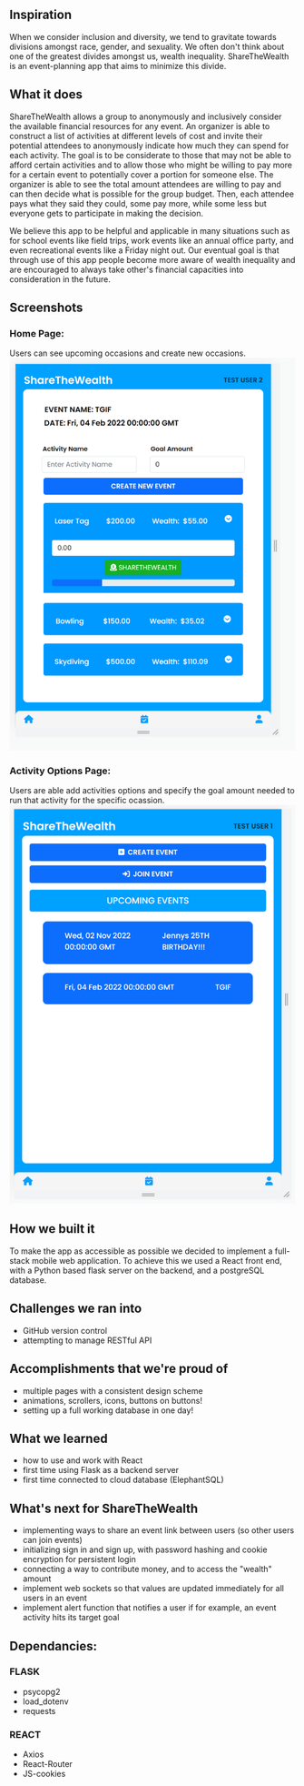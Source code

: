 ## Inspiration
When we consider inclusion and diversity, we tend to gravitate towards divisions amongst race, gender, and sexuality. We often don't think about one of the greatest divides amongst us, wealth inequality. ShareTheWealth is an event-planning app that aims to minimize this divide.

## What it does
ShareTheWealth allows a group to anonymously and inclusively consider the available financial resources for any event. An organizer is able to construct a list of activities at different levels of cost and invite their potential attendees to anonymously indicate how much they can spend for each activity. The goal is to be considerate to those that may not be able to afford certain activities and to allow those who might be willing to pay more for a certain event to potentially cover a portion for someone else. The organizer is able to see the total amount attendees are willing to pay and can then decide what is possible for the group budget. Then, each attendee pays what they said they could, some pay more, while some less but everyone gets to participate in making the decision.

We believe this app to be helpful and applicable in many situations such as for school events like field trips, work events like an annual office party, and even recreational events like a Friday night out. Our eventual goal is that through use of this app people become more aware of wealth inequality and are encouraged to always take other's financial capacities into consideration in the future.

## Screenshots
### Home Page:
Users can see upcoming occasions and create new occasions.
!["Home Page"](https://github.com/LeonXZhou/ShareTheWealth/blob/master/screenshots/ActivityOptions.png)
### Activity Options Page:
Users are able add activities options and specify the goal amount needed to run that activity for the specific ocassion. 
!["My Trips"](https://github.com/LeonXZhou/ShareTheWealth/blob/master/screenshots/Landing%20Page.png)

## How we built it
To make the app as accessible as possible we decided to implement a full-stack mobile web application. To achieve this we used a React front end, with a Python based flask server on the backend, and a postgreSQL database.

## Challenges we ran into
* GitHub version control
* attempting to manage RESTful API

## Accomplishments that we're proud of
* multiple pages with a consistent design scheme 
* animations, scrollers, icons, buttons on buttons! 
* setting up a full working database in one day! 

## What we learned
* how to use and work with React
* first time using Flask as a backend server
* first time connected to cloud database (ElephantSQL)

## What's next for ShareTheWealth
* implementing ways to share an event link between users (so other users can join events)
* initializing sign in and sign up, with password hashing and cookie encryption for persistent login
* connecting a way to contribute money, and to access the "wealth" amount
* implement web sockets so that values are updated immediately for all users in an event
* implement alert function that notifies a user if for example, an event activity hits its target goal


## Dependancies:
### FLASK
* psycopg2
* load_dotenv
* requests

### REACT
* Axios
* React-Router
* JS-cookies



